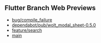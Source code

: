 ## Flutter Branch Web Previews

- [bug/compile_failure](./bug/compile_failure/)
- [dependabot/pub/wolt_modal_sheet-0.5.0](./dependabot/pub/wolt_modal_sheet-0.5.0/)
- [feature/search](./feature/search/)
- [main](./main/)
